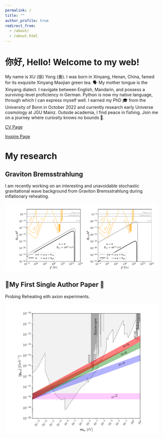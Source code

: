 ```yaml
---
permalink: /
title: ""
author_profile: true
redirect_from: 
  - /about/
  - /about.html
---
```

# 你好, Hello! Welcome to my web! 

My name is XU (徐) Yong (勇). I was born in Xinyang, Henan, China, famed for its exquisite Xinyang Maojian green tea. 🗣️ My mother tongue is the Xinyang dialect. I navigate between English, Mandarin, and possess a surviving-level proficiency in German. Python is now my native language, through which I can express myself well. I earned my PhD 🎓 from the University of Bonn in October 2022 and currently research early Universe cosmology at JGU Mainz. Outside academia, I find peace in fishing. Join me on a journey where curiosity knows no bounds 🌌.

[CV Page](https://yongxudm.github.io/cv/)

[Inspire Page](https://inspirehep.net/authors/1737900?ui-citation-summary=true)

My research
======


Graviton Bremsstrahlung
--
I am recently working on an interesting and unavoidable stochastic gravitational wave background from Graviton Bremsstrahlung during inflationary reheating.


![Editing a markdown file for a talk](/images/GW.png)

🌟My First Single Author Paper 🌟
--
Probing Reheating eith axion experiments. 


![Editing a markdown file for a talk](/images/ALP.png)

<!-- Black Hole Superradiance -->

<!-- Dark Matter -->

<!-- Baryogenesis-->

<!--Cosmic Inflation -->

<!--The Physics of Reheating-->
<!-- Problems and questions i wish to attack when I am settled-->


